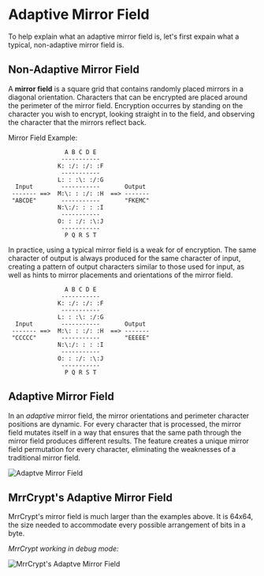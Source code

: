 Adaptive Mirror Field
=====================

To help explain what an adaptive mirror field is, let's
first expain what a typical, non-adaptive mirror field is.

Non-Adaptive Mirror Field
-------------------------

A **mirror field** is a square grid that contains randomly placed mirrors
in a diagonal orientation. Characters that can be encrypted are placed
around the perimeter of the mirror field. Encryption occurres by standing
on the character you wish to encrypt, looking straight in to the field,
and observing the character that the mirrors reflect back.

Mirror Field Example:

```
                A B C D E
               -----------
              K: :/: :/: :F
               -----------
              L: : :\: :/:G
  Input        -----------       Output
 ------- ==>  M:\: : :/: :H  ==> -------
 "ABCDE"       -----------       "FKEMC"
              N:\:/: : : :I
               -----------
              O: : :/: :\:J
               -----------
                P Q R S T
```

In practice, using a typical mirror field is a weak for of encryption. The
same character of output is always produced for the same character of
input, creating a pattern of output characters similar to those used for input,
as well as hints to mirror placements and orientations of the mirror field.

```
                A B C D E
               -----------
              K: :/: :/: :F
               -----------
              L: : :\: :/:G
  Input        -----------       Output
 ------- ==>  M:\: : :/: :H  ==> -------
 "CCCCC"       -----------       "EEEEE"
              N:\:/: : : :I
               -----------
              O: : :/: :\:J
               -----------
                P Q R S T
```

Adaptive Mirror Field
---------------------

In an *adaptive* mirror field, the mirror orientations and perimeter character positions are dynamic.
For every character that is processed, the mirror field mutates itself in a way that ensures that the same path through the mirror field produces different results.
The feature creates a unique mirror field permutation for every character, eliminating the weaknesses of a traditional mirror field.

![Adaptve Mirror Field](http://i.imgur.com/bKHZ9bl.gif)

MrrCrypt's Adaptive Mirror Field
--------------------------------

MrrCrypt's mirror field is much larger than the examples above. It is 64x64, the size needed to accommodate every possible arrangement of bits in a byte.

*MrrCrypt working in debug mode:*

![MrrCrypt's Adaptve Mirror Field](http://i.imgur.com/hhg0yDx.gif)
